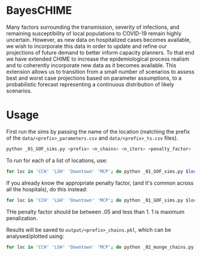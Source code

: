 
# BayesCHIME

Many factors surrounding the transmission, severity of infections, and remaining susceptibility of local populations to COVID-19 remain highly uncertain. However, as new data on hospitalized cases becomes available, we wish to incorporate this data in order to update and refine our projections of future demand to better inform capacity planners. To that end we have extended CHIME to increase the epidemiological process realism and to coherently incorporate new data as it becomes available. This extension allows us to transition from a small number of scenarios to assess best and worst case projections based on parameter assumptions, to a probabilistic forecast representing a continuous distribution of likely scenarios.


# Usage

First run the sims by passing the name of the location (matching the prefix of the `data/<prefix>_parameters.csv` and `data/<prefix>_ts.csv` files).

```bash
python _01_GOF_sims.py <prefix> <n_chains> <n_iters> <penalty_factor>
```

To run for each of a list of locations, use:

```bash
for loc in 'CCH' 'LGH' 'Downtown' 'MCP'; do python _01_GOF_sims.py $loc 8 5000 -99; done
```

If you already know the appropriate penalty factor, (and it's common across all the hospitals), do this instead:

```bash
for loc in 'CCH' 'LGH' 'Downtown' 'MCP'; do python _01_GOF_sims.py $loc 8 5000 <<known_penalty_factor>>; done
```
THe penalty factor should be between .05 and less than 1.  1 is maximum penalization.

Results will be saved to `output/<prefix>_chains.pkl`, which can be analysed/plotted using:

```bash
for loc in 'CCH' 'LGH' 'Downtown' 'MCP'; do python _02_munge_chains.py $loc; done
```

